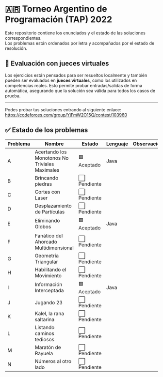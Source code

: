 # 🇦🇷 **Torneo Argentino de Programación (TAP) 2022**

Este repositorio contiene los enunciados y el estado de las soluciones correspondientes.  
Los problemas están ordenados por letra y acompañados por el estado de resolución.
## 🧪 Evaluación con jueces virtuales

Los ejercicios están pensados para ser resueltos localmente y también pueden ser evaluados en **jueces virtuales**, como los utilizados en competencias reales. Esto permite probar entradas/salidas de forma automática, asegurando que la solución sea válida para todos los casos de prueba.

---
Podes probar tus soluciones entrando al siguiente enlace:
https://codeforces.com/group/YjFmW2O15Q/contest/103960
## ✅ Estado de los problemas

| Problema | Nombre                                         | Estado       | Lenguaje |Observaciones   |
|----------|------------------------------------------------|--------------|----------|----------------|
| A        | Acertando los Monotonos No Triviales Maximales | 🟩 Aceptado | Java     |                 |
| B        | Brincando piedras                              | ⬜ Pendiente|          |                 |
| C        | Cortes con Laser                               | ⬜ Pendiente|          |                 |
| D        | Desplazamiento de Partículas                   | ⬜ Pendiente|          |                 |
| E        | Eliminando Globos                              | 🟩 Aceptado | Java     |                 |
| F        | Fanático del Ahorcado Multidimensional         | ⬜ Pendiente|          |                 |
| G        | Geometría Triangular                           | ⬜ Pendiente|          |                 |
| H        | Habilitando el Movimiento                      | ⬜ Pendiente|          |                 |
| I        | Información Interceptada                       | 🟩 Aceptado | Java     |                 |
| J        | Jugando 23                                     | ⬜ Pendiente|          |                 |
| K        | Kalel, la rana saltarina                       | ⬜ Pendiente|          |                 |
| L        | Listando caminos tediosos                      | ⬜ Pendiente|          |                 |
| M        | Maratón de Rayuela                             | ⬜ Pendiente|          |                 |
| N        | Números al otro lado                           | ⬜ Pendiente|          |                 |

